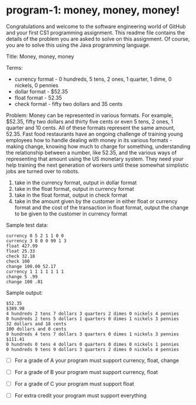# program-1: money, money, money!
Congratulations and welcome to the software engineering world of GitHub and your first CS1 programming assignment. This readme file contains the details of the problem you are asked to solve on this assignment. Of course, you are to solve this using the Java programming language. 


Title: Money, money, money

Terms: 
-  currency format - 0 hundreds, 5 tens, 2 ones, 1 quarter, 1 dime, 0 nickels, 0 pennies
-  dollar format - $52.35
-  float format - 52.35
-  check format - fifty two dollars and 35 cents
  
Problem: Money can be represented in various formats. For example, $52.35, fifty two dollars and thirty five cents or even 5 tens, 2 ones, 1 quarter and 10 cents. All of these formats represent the same amount, 52.35. Fast food restaurants have an ongoing challenge of training young employees how to handle dealing with money in its various formats - making change, knowing how much to charge for something, understanding the relationship between a number, like 52.35, and the various ways of representing that amount using the US monetary system. They need your help training the next generation of workers until these somewhat simplistic jobs are turned over to robots. 

1. take in the currency format, output in dollar format
2. take in the float format, output in currency format
3. take in the float format, output in check format
4. take in the amount given by the customer in either float or currency format and the cost of the transaction in float format, output the change to be given to the customer in currency format

Sample test data:
```
currency 0 5 2 1 1 0 0
currency 3 8 0 0 99 1 3
float 427.99
float 25.33
check 32.18
check 100
change 100.00 52.17
currency 1 1 1 1 1 1 1
change 5 .99
change 100 .01
```

Sample output:
```
$52.35
$389.98
4 hundreds 2 tens 7 dollars 3 quarters 2 dimes 0 nickels 4 pennies
0 hundreds 2 tens 5 dollars 1 quarters 0 dimes 1 nickels 3 pennies
32 dollars and 18 cents
100 dollars and 0 cents
0 hundreds 4 tens 7 dollars 3 quarters 0 dimes 1 nickels 3 pennies
$111.41
0 hundreds 0 tens 4 dollars 0 quarters 0 dimes 0 nickels 1 pennies
0 hundreds 9 tens 9 dollars 3 quarters 2 dimes 0 nickels 4 pennies
```

- [ ] For a grade of A your program must support currency, float, change
- [ ] For a grade of B your program must support currency, float
- [ ] For a grade of C your program must support float
- [ ] For extra credit your program must support everything

